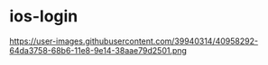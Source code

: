 # ios-login
https://user-images.githubusercontent.com/39940314/40958292-64da3758-68b6-11e8-9e14-38aae79d2501.png


